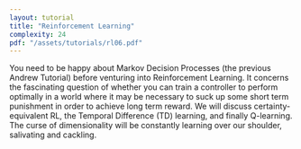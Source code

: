 ```yaml
---
layout: tutorial
title: "Reinforcement Learning"
complexity: 24
pdf: "/assets/tutorials/rl06.pdf"
---
```

You need to be happy about Markov Decision Processes (the previous Andrew Tutorial) before venturing into Reinforcement Learning. It concerns the fascinating question of whether you can train a controller to perform optimally in a world where it may be necessary to suck up some short term punishment in order to achieve long term reward. We will discuss certainty-equivalent RL, the Temporal Difference (TD) learning, and finally Q-learning. The curse of dimensionality will be constantly learning over our shoulder, salivating and cackling.